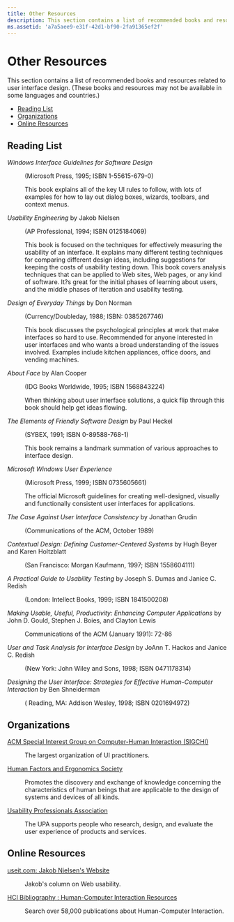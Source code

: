 ```yaml
---
title: Other Resources
description: This section contains a list of recommended books and resources related to user interface design. (These books and resources may not be available in some languages and countries.).
ms.assetid: 'a7a5aee9-e31f-42d1-bf90-2fa91365ef2f'
---
```


# Other Resources

This section contains a list of recommended books and resources related to user interface design. (These books and resources may not be available in some languages and countries.)

-   [Reading List](#reading-list)
-   [Organizations](#organizations)
-   [Online Resources](#online-resources)

## Reading List

<dl> <dt>

<span id="_Windows_Interface_Guidelines_for_Software_Design"></span><span id="_windows_interface_guidelines_for_software_design"></span><span id="_WINDOWS_INTERFACE_GUIDELINES_FOR_SOFTWARE_DESIGN"></span> *Windows Interface Guidelines for Software Design*
</dt> <dd>

(Microsoft Press, 1995; ISBN 1-55615-679-0)

This book explains all of the key UI rules to follow, with lots of examples for how to lay out dialog boxes, wizards, toolbars, and context menus.

</dd> <dt>

<span id="Usability_Engineering_by_Jakob_Nielsen_"></span><span id="usability_engineering_by_jakob_nielsen_"></span><span id="USABILITY_ENGINEERING_BY_JAKOB_NIELSEN_"></span>*Usability Engineering* by Jakob Nielsen 
</dt> <dd>

(AP Professional, 1994; ISBN 0125184069)

This book is focused on the techniques for effectively measuring the usability of an interface. It explains many different testing techniques for comparing different design ideas, including suggestions for keeping the costs of usability testing down. This book covers analysis techniques that can be applied to Web sites, Web pages, or any kind of software. It?s great for the initial phases of learning about users, and the middle phases of iteration and usability testing.

</dd> <dt>

<span id="Design_of_Everyday_Things_by_Don_Norman"></span><span id="design_of_everyday_things_by_don_norman"></span><span id="DESIGN_OF_EVERYDAY_THINGS_BY_DON_NORMAN"></span>*Design of Everyday Things* by Don Norman
</dt> <dd>

(Currency/Doubleday, 1988; ISBN: 0385267746)

This book discusses the psychological principles at work that make interfaces so hard to use. Recommended for anyone interested in user interfaces and who wants a broad understanding of the issues involved. Examples include kitchen appliances, office doors, and vending machines.

</dd> <dt>

<span id="About_Face_by_Alan_Cooper_"></span><span id="about_face_by_alan_cooper_"></span><span id="ABOUT_FACE_BY_ALAN_COOPER_"></span>*About Face* by Alan Cooper 
</dt> <dd>

(IDG Books Worldwide, 1995; ISBN 1568843224)

When thinking about user interface solutions, a quick flip through this book should help get ideas flowing.

</dd> <dt>

<span id="The_Elements_of_Friendly_Software_Design_by_Paul_Heckel_"></span><span id="the_elements_of_friendly_software_design_by_paul_heckel_"></span><span id="THE_ELEMENTS_OF_FRIENDLY_SOFTWARE_DESIGN_BY_PAUL_HECKEL_"></span>*The Elements of Friendly Software Design* by Paul Heckel 
</dt> <dd>

(SYBEX, 1991; ISBN 0-89588-768-1)

This book remains a landmark summation of various approaches to interface design.

</dd> <dt>

<span id="Microsoft_Windows_User_Experience"></span><span id="microsoft_windows_user_experience"></span><span id="MICROSOFT_WINDOWS_USER_EXPERIENCE"></span>*Microsoft Windows User Experience*
</dt> <dd>

(Microsoft Press, 1999; ISBN 0735605661)

The official Microsoft guidelines for creating well-designed, visually and functionally consistent user interfaces for applications.

</dd> <dt>

<span id="The_Case_Against_User_Interface_Consistency_by__Jonathan_Grudin"></span><span id="the_case_against_user_interface_consistency_by__jonathan_grudin"></span><span id="THE_CASE_AGAINST_USER_INTERFACE_CONSISTENCY_BY__JONATHAN_GRUDIN"></span>*The Case Against User Interface Consistency* by Jonathan Grudin
</dt> <dd>

(Communications of the ACM, October 1989)

</dd> <dt>

<span id="Contextual_Design__Defining_Customer-Centered_Systems_by_Hugh_Beyer_and_Karen_Holtzblatt"></span><span id="contextual_design__defining_customer-centered_systems_by_hugh_beyer_and_karen_holtzblatt"></span><span id="CONTEXTUAL_DESIGN__DEFINING_CUSTOMER-CENTERED_SYSTEMS_BY_HUGH_BEYER_AND_KAREN_HOLTZBLATT"></span>*Contextual Design: Defining Customer-Centered Systems* by Hugh Beyer and Karen Holtzblatt
</dt> <dd>

(San Francisco: Morgan Kaufmann, 1997; ISBN 1558604111)

</dd> <dt>

<span id="A_Practical_Guide_to_Usability_Testing_by_Joseph_S._Dumas_and_Janice_C._Redish"></span><span id="a_practical_guide_to_usability_testing_by_joseph_s._dumas_and_janice_c._redish"></span><span id="A_PRACTICAL_GUIDE_TO_USABILITY_TESTING_BY_JOSEPH_S._DUMAS_AND_JANICE_C._REDISH"></span>*A Practical Guide to Usability Testing* by Joseph S. Dumas and Janice C. Redish
</dt> <dd>

(London: Intellect Books, 1999; ISBN 1841500208)

</dd> <dt>

<span id="Making_Usable__Useful__Productivity__Enhancing_Computer_Applications_by_John_D._Gould__Stephen_J._Boies__and_Clayton_Lewis"></span><span id="making_usable__useful__productivity__enhancing_computer_applications_by_john_d._gould__stephen_j._boies__and_clayton_lewis"></span><span id="MAKING_USABLE__USEFUL__PRODUCTIVITY__ENHANCING_COMPUTER_APPLICATIONS_BY_JOHN_D._GOULD__STEPHEN_J._BOIES__AND_CLAYTON_LEWIS"></span>*Making Usable, Useful, Productivity: Enhancing Computer Applications* by John D. Gould, Stephen J. Boies, and Clayton Lewis
</dt> <dd>

Communications of the ACM (January 1991): 72-86

</dd> <dt>

<span id="User_and_Task_Analysis_for_Interface_Design_by_JoAnn_T._Hackos_and_Janice_C._Redish"></span><span id="user_and_task_analysis_for_interface_design_by_joann_t._hackos_and_janice_c._redish"></span><span id="USER_AND_TASK_ANALYSIS_FOR_INTERFACE_DESIGN_BY_JOANN_T._HACKOS_AND_JANICE_C._REDISH"></span>*User and Task Analysis for Interface Design* by JoAnn T. Hackos and Janice C. Redish
</dt> <dd>

(New York: John Wiley and Sons, 1998; ISBN 0471178314)

</dd> <dt>

<span id="Designing_the_User_Interface__Strategies_for_Effective_Human-Computer_Interaction_by_Ben_Shneiderman"></span><span id="designing_the_user_interface__strategies_for_effective_human-computer_interaction_by_ben_shneiderman"></span><span id="DESIGNING_THE_USER_INTERFACE__STRATEGIES_FOR_EFFECTIVE_HUMAN-COMPUTER_INTERACTION_BY_BEN_SHNEIDERMAN"></span>*Designing the User Interface: Strategies for Effective Human-Computer Interaction* by Ben Shneiderman
</dt> <dd>

( Reading, MA: Addison Wesley, 1998; ISBN 0201694972)

</dd> </dl>

## Organizations

<dl> <dt>

<span id="ACM_Special_Interest_Group_on_Computer-Human_Interaction__SIGCHI_"></span><span id="acm_special_interest_group_on_computer-human_interaction__sigchi_"></span><span id="ACM_SPECIAL_INTEREST_GROUP_ON_COMPUTER-HUMAN_INTERACTION__SIGCHI_"></span>[ACM Special Interest Group on Computer-Human Interaction (SIGCHI)](http://go.microsoft.com/fwlink/p/?linkid=191896)
</dt> <dd>

The largest organization of UI practitioners.

</dd> <dt>

<span id="Human_Factors_and_Ergonomics_Society"></span><span id="human_factors_and_ergonomics_society"></span><span id="HUMAN_FACTORS_AND_ERGONOMICS_SOCIETY"></span>[Human Factors and Ergonomics Society](http://go.microsoft.com/fwlink/p/?linkid=191901)
</dt> <dd>

Promotes the discovery and exchange of knowledge concerning the characteristics of human beings that are applicable to the design of systems and devices of all kinds.

</dd> <dt>

<span id="Usability_Professionals_Association"></span><span id="usability_professionals_association"></span><span id="USABILITY_PROFESSIONALS_ASSOCIATION"></span>[Usability Professionals Association](http://go.microsoft.com/fwlink/p/?linkid=191902)
</dt> <dd>

The UPA supports people who research, design, and evaluate the user experience of products and services.

</dd> </dl>

## Online Resources

<dl> <dt>

<span id="useit.com__Jakob_Nielsen_s_Website"></span><span id="useit.com__jakob_nielsen_s_website"></span><span id="USEIT.COM__JAKOB_NIELSEN_S_WEBSITE"></span>[useit.com: Jakob Nielsen's Website](http://go.microsoft.com/fwlink/p/?linkid=191899)
</dt> <dd>

Jakob's column on Web usability.

</dd> </dl>

<dl> <dt>

<span id="HCI_Bibliography___Human-Computer_Interaction_Resources"></span><span id="hci_bibliography___human-computer_interaction_resources"></span><span id="HCI_BIBLIOGRAPHY___HUMAN-COMPUTER_INTERACTION_RESOURCES"></span>[HCI Bibliography : Human-Computer Interaction Resources](http://go.microsoft.com/fwlink/p/?linkid=191900)
</dt> <dd>

Search over 58,000 publications about Human-Computer Interaction.

</dd> </dl>

 

 




